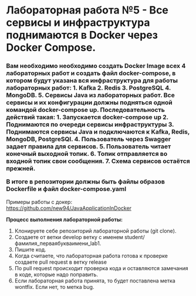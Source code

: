 <h1>Лабораторная работа №5 - Все сервисы и инфраструктура поднимаются в Docker через Docker Compose.</h1>

<h3>Вам необходимо необходимо создать Docker Image всех 4 лабораторных работ и создать файл docker-compose, в котором будут указана вся инфраструктура для работы лабораторных работ:
1. Kafka
2. Redis
3. PostgreSQL
4. MongoDB.
5. Сервисы Java из лабораторных работ.
Все сервисы и их конфигурации должны подняться одной командой docker-compose up.
Последовательность действий такая:
1. Запускается docker-compose up
2. Поднимаются по очереди сервисы инфраструктуры
3. Поднимаются сервисы Java и подключаются к Kafka, Redis, MongoDB, PostgreSQl.
4. Пользователь через Swagger задает правила для сервисов.
5. Пользователь читает конечный выходной топик.
6. Топик отправляется во входной топик свои сообщения.
7. Схема сервисов остаётся прежней.

В итоге в репозитории должны быть файлы образов Dockerfile и файл docker-compose.yaml
</h3>

Примеры работы с докер: https://github.com/new94/JavaApplicationInDocker

**Процесс выполнения лабораторной работы:**
1. Клонируете себе репозиторий лабораторной работы (git clone). 
2. Создаете от ветки develop ветку с именем student/фамилия_перваябукваимени_lab1.
3. Пишите код.
4. Когда считаете, что лабораторная работа готова к проверке создаете pull request в ветку release
5. По pull request происходит проверка кода и оставляются замечания в коде, которые надо поправить.
6. Если лабораторная работа принята, то будет поставлена метка wontfix. Если нет, то метка bug.
